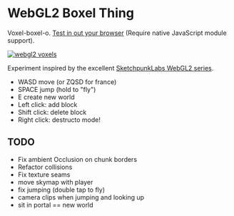 # WebGL2 Boxel Thing

Voxel-boxel-o. [Test in out your browser](https://mrspeaker.github.io/webgl2-voxels) (Require native JavaScript module support).

[![webgl2 voxels](https://user-images.githubusercontent.com/129330/37849134-edc55686-2eac-11e8-88e4-317d98fc3b9c.png)](https://mrspeaker.github.io/webgl2-voxels)

Experiment inspired by the excellent [SketchpunkLabs WebGL2 series](https://www.youtube.com/channel/UCSnyjB_8iVxi2ZAfn_1L6tA).

* WASD move (or ZQSD for france)
* SPACE jump (hold to "fly")
* E create new world
* Left click: add block
* Shift click: delete block
* Right click: destructo mode!

## TODO

* Fix ambient Occlusion on chunk borders
* Refactor collisions
* Fix texture seams
* move skymap with player
* fix jumping (double tap to fly)
* camera clips when jumping and looking up
* sit in portal == new world
